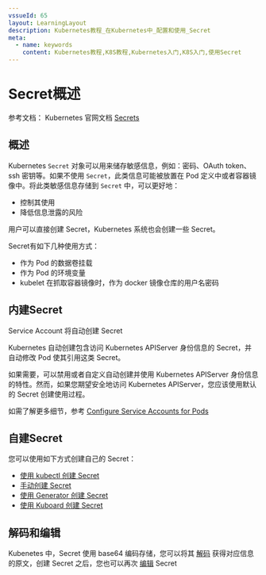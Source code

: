 ```yaml
---
vssueId: 65
layout: LearningLayout
description: Kubernetes教程_在Kubernetes中_配置和使用_Secret
meta:
  - name: keywords
    content: Kubernetes教程,K8S教程,Kubernetes入门,K8S入门,使用Secret
---
```


# Secret概述

<AdSenseTitle/>

参考文档： Kubernetes 官网文档 [Secrets](https://kubernetes.io/docs/concepts/configuration/secret/)

## 概述

Kubernetes `Secret` 对象可以用来储存敏感信息，例如：密码、OAuth token、ssh 密钥等。如果不使用 `Secret`，此类信息可能被放置在 Pod 定义中或者容器镜像中。将此类敏感信息存储到 `Secret` 中，可以更好地：
* 控制其使用
* 降低信息泄露的风险

用户可以直接创建 Secret，Kubernetes 系统也会创建一些 Secret。

Secret有如下几种使用方式：
* 作为 Pod 的数据卷挂载
* 作为 Pod 的环境变量
* kubelet 在抓取容器镜像时，作为 docker 镜像仓库的用户名密码

## 内建Secret

Service Account 将自动创建 Secret

Kubernetes 自动创建包含访问 Kubernetes APIServer 身份信息的 Secret，并自动修改 Pod 使其引用这类 Secret。

如果需要，可以禁用或者自定义自动创建并使用 Kubernetes APIServer 身份信息的特性。然而，如果您期望安全地访问 Kubernetes APIServer，您应该使用默认的 Secret 创建使用过程。

如需了解更多细节，参考 [Configure Service Accounts for Pods](https://kubernetes.io/docs/tasks/configure-pod-container/configure-service-account/)

## 自建Secret

您可以使用如下方式创建自己的 Secret：

* [使用 kubectl 创建 Secret](./create-kubectl.html)
* [手动创建 Secret](./create-manually.html)
* [使用 Generator 创建 Secret](./create-generator.html)
* [使用 Kuboard 创建 Secret](./create-kuboard.html)

## 解码和编辑

Kubenetes 中，Secret 使用 base64 编码存储，您可以将其 [解码](./decode-edit.html) 获得对应信息的原文，创建 Secret 之后，您也可以再次 [编辑](./decode-edit.html) Secret
